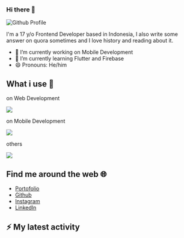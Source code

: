 ### Hi there 👋

![Github Profile](https://user-images.githubusercontent.com/68625849/162556628-35ecbd14-fe5e-4e97-bb65-ba362feac5db.png)

I'm a 17 y/o Frontend Developer based in Indonesia, I also write some answer on quora sometimes and I love history and reading about it.

- 🔭 I’m currently working on Mobile Development
- 🌱 I’m currently learning Flutter and Firebase
- 😄 Pronouns: He/him


## What i use 🤖


<p align="center">
  <p> on Web Development </p>
  <a href="https://skillicons.dev">
    <img src="https://skillicons.dev/icons?i=js,nodejs,tailwindcss,react,nextjs" />
  </a>
</p>


<p align="center">
  <p> on Mobile Development </p>
  <a href="https://skillicons.dev">
    <img src="https://skillicons.dev/icons?i=flutter,firebase" />
  </a>
</p>


<p align="center">
  <p> others </p>
  <a href="https://skillicons.dev">
    <img src="https://skillicons.dev/icons?i=figma,vscode,git" />
  </a>
</p>




## Find me around the web 🌐
- [Portofolio](https://arsya.vercel.app)
- [Github](https://github.com/interstellardeer)
- [Instagram](https://instagram.com/arsya_prn)
- [LinkedIn](https://www.linkedin.com/in/arsya-permana-b8a0651b7) 


## ⚡ My latest activity
<!--START_SECTION:activity-->

<!--END_SECTION:activity-->

